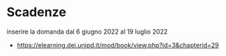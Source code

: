 # Scadenze
inserire la domanda dal 6 giugno 2022 al 19 luglio 2022
- https://elearning.dei.unipd.it/mod/book/view.php?id=3&chapterid=29